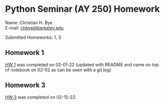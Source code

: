 # Python Seminar (AY 250) Homework

Name: Christian H. Bye \
E-mail: chbye@berkeley.edu

Submitted Homeworks: 1, 3

## Homework 1
[HW 1](https://github.com/christianhbye/python_ay_250_hw/blob/main/hw1/hw_1_assignment.ipynb) was completed on 02-01-22 (updated with README and name on top of notebook on 02-02 as can be seen with a git log)

## Homework 3
[HW 3](https://github.com/christianhbye/python_ay_250_hw/blob/main/hw3/hw_3.ipynb) was completed on 02-15-22.

